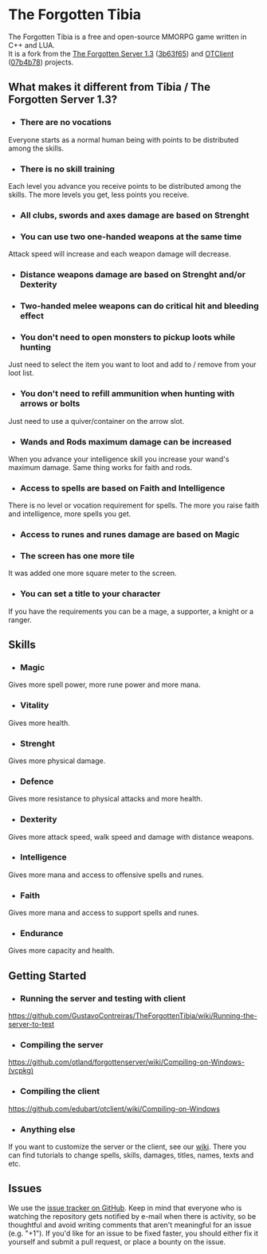 The Forgotten Tibia
===============

The Forgotten Tibia is a free and open-source MMORPG game written in C++ and LUA.  
It is a fork from the [The Forgotten Server 1.3](https://github.com/otland/forgottenserver/) ([3b63f65](https://github.com/otland/forgottenserver/commit/3b63f65)) and [OTClient](https://github.com/edubart/otclient/) ([07b4b78](https://github.com/edubart/otclient/commit/07b4b78)) projects.

## What makes it different from Tibia / The Forgotten Server 1.3?

- ### There are no vocations  
Everyone starts as a normal human being with points to be distributed among the skills.

- ### There is no skill training  
Each level you advance you receive points to be distributed among the skills. The more levels you get, less points you receive.

- ### All clubs, swords and axes damage are based on Strenght

- ### You can use two one-handed weapons at the same time  
Attack speed will increase and each weapon damage will decrease.

- ### Distance weapons damage are based on Strenght and/or Dexterity

- ### Two-handed melee weapons can do critical hit and bleeding effect

- ### You don't need to open monsters to pickup loots while hunting  
Just need to select the item you want to loot and add to / remove from your loot list.

- ### You don't need to refill ammunition when hunting with arrows or bolts  
Just need to use a quiver/container on the arrow slot.

- ### Wands and Rods maximum damage can be increased
When you advance your intelligence skill you increase your wand's maximum damage. Same thing works for faith and rods.

- ### Access to spells are based on Faith and Intelligence  
There is no level or vocation requirement for spells. The more you raise faith and intelligence, more spells you get.

- ### Access to runes and runes damage are based on Magic

- ### The screen has one more tile  
It was added one more square meter to the screen.

- ### You can set a title to your character
If you have the requirements you can be a mage, a supporter, a knight or a ranger.

## Skills
- ### Magic
Gives more spell power, more rune power and more mana.
- ### Vitality
Gives more health.
- ### Strenght
Gives more physical damage.
- ### Defence
Gives more resistance to physical attacks and more health.
- ### Dexterity
Gives more attack speed, walk speed and damage with distance weapons.
- ### Intelligence
Gives more mana and access to offensive spells and runes.
- ### Faith
Gives more mana and access to support spells and runes.
- ### Endurance
Gives more capacity and health.

## Getting Started

- ### Running the server and testing with client
https://github.com/GustavoContreiras/TheForgottenTibia/wiki/Running-the-server-to-test

- ### Compiling the server
https://github.com/otland/forgottenserver/wiki/Compiling-on-Windows-(vcpkg)

- ### Compiling the client
https://github.com/edubart/otclient/wiki/Compiling-on-Windows

- ### Anything else
If you want to customize the server or the client, see our [wiki](https://github.com/GustavoContreiras/TheForgottenTibia/wiki).
There you can find tutorials to change spells, skills, damages, titles, names, texts and etc.

## Issues

We use the [issue tracker on GitHub](https://github.com/GustavoContreiras/TheForgottenTibia/issues). Keep in mind that everyone who is watching the repository gets notified by e-mail when there is activity, so be thoughtful and avoid writing comments that aren't meaningful for an issue (e.g. "+1"). If you'd like for an issue to be fixed faster, you should either fix it yourself and submit a pull request, or place a bounty on the issue.
